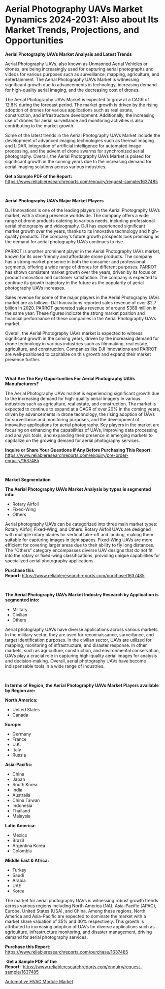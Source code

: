 <p><h1>Aerial Photography UAVs Market Dynamics 2024-2031: Also about Its Market Trends, Projections, and Opportunities</h1></p><p><strong>Aerial Photography UAVs Market Analysis and Latest Trends</strong></p>
<p><p>Aerial Photography UAVs, also known as Unmanned Aerial Vehicles or drones, are being increasingly used for capturing aerial photographs and videos for various purposes such as surveillance, mapping, agriculture, and entertainment. The Aerial Photography UAVs Market is witnessing significant growth due to advancements in technology, increasing demand for high-quality aerial imaging, and the decreasing cost of drones.</p><p>The Aerial Photography UAVs Market is expected to grow at a CAGR of 12.8% during the forecast period. The market growth is driven by the rising adoption of drones for various applications such as real estate, construction, and infrastructure development. Additionally, the increasing use of drones for aerial surveillance and monitoring activities is also contributing to the market growth.</p><p>Some of the latest trends in the Aerial Photography UAVs Market include the development of advanced imaging technologies such as thermal imaging and LiDAR, integration of artificial intelligence for automated image processing, and the advent of drone swarms for synchronized aerial photography. Overall, the Aerial Photography UAVs Market is poised for significant growth in the coming years due to the increasing demand for aerial imaging solutions across various industries.</p></p>
<p><strong>Get a Sample PDF of the Report:&nbsp;</strong> <a href="https://www.reliableresearchreports.com/enquiry/request-sample/1637485">https://www.reliableresearchreports.com/enquiry/request-sample/1637485</a></p>
<p>&nbsp;</p>
<p><strong>Aerial Photography UAVs Major Market Players</strong></p>
<p><p>DJI Innovations is one of the leading players in the Aerial Photography UAVs market, with a strong presence worldwide. The company offers a wide range of drone products catering to various needs, including professional aerial photography and videography. DJI has experienced significant market growth over the years, thanks to its innovative technology and high-quality products. The company's future growth prospects look promising as the demand for aerial photography UAVs continues to rise.</p><p>PARROT is another prominent player in the Aerial Photography UAVs market, known for its user-friendly and affordable drone products. The company has a strong market presence in both the consumer and professional segments, offering a wide range of drones for different purposes. PARROT has shown consistent market growth over the years, driven by its focus on product innovation and customer satisfaction. The company is expected to continue its growth trajectory in the future as the popularity of aerial photography UAVs increases.</p><p>Sales revenue for some of the major players in the Aerial Photography UAVs market are as follows: DJI Innovations reported sales revenue of over $2.7 billion in 2020. PARROT generated sales revenue of around $388 million in the same year. These figures indicate the strong market position and financial performance of these companies in the Aerial Photography UAVs market.</p><p>Overall, the Aerial Photography UAVs market is expected to witness significant growth in the coming years, driven by the increasing demand for drone technology in various industries such as filmmaking, real estate, agriculture, and construction. Companies like DJI Innovations and PARROT are well-positioned to capitalize on this growth and expand their market presence further.</p></p>
<p>&nbsp;</p>
<p><strong>What Are The Key Opportunities For Aerial Photography UAVs Manufacturers?</strong></p>
<p><p>The Aerial Photography UAVs market is experiencing significant growth due to the increasing demand for high-quality aerial imagery in various industries such as agriculture, real estate, and construction. The market is expected to continue to expand at a CAGR of over 20% in the coming years, driven by advancements in drone technology, the rising adoption of UAVs for surveillance and monitoring purposes, and the development of innovative applications for aerial photography. Key players in the market are focusing on enhancing the capabilities of UAVs, improving data processing and analysis tools, and expanding their presence in emerging markets to capitalize on the growing demand for aerial photography services.</p></p>
<p><strong>Inquire or Share Your Questions If Any Before Purchasing This Report:</strong> <a href="https://www.reliableresearchreports.com/enquiry/pre-order-enquiry/1637485">https://www.reliableresearchreports.com/enquiry/pre-order-enquiry/1637485</a></p>
<p>&nbsp;</p>
<p><strong>Market Segmentation</strong></p>
<p><strong>The Aerial Photography UAVs Market Analysis by types is segmented into:</strong></p>
<p><ul><li>Rotary Airfoil</li><li>Fixed-Wing</li><li>Others</li></ul></p>
<p><p>Aerial photography UAVs can be categorized into three main market types: Rotary Airfoil, Fixed-Wing, and Others. Rotary Airfoil UAVs are designed with multiple rotary blades for vertical take-off and landing, making them suitable for capturing images in tight spaces. Fixed-Wing UAVs are more efficient for covering larger areas due to their ability to fly long distances. The "Others" category encompasses diverse UAV designs that do not fit into the rotary or fixed-wing classifications, providing unique capabilities for specialized aerial photography applications.</p></p>
<p><strong>Purchase this Report:&nbsp;</strong><a href="https://www.reliableresearchreports.com/purchase/1637485">https://www.reliableresearchreports.com/purchase/1637485</a></p>
<p>&nbsp;</p>
<p><strong>The Aerial Photography UAVs Market Industry Research by Application is segmented into:</strong></p>
<p><ul><li>Military</li><li>Civilian</li><li>Others</li></ul></p>
<p><p>Aerial photography UAVs have diverse applications across various markets. In the military sector, they are used for reconnaissance, surveillance, and target identification purposes. In the civilian sector, UAVs are utilized for mapping, monitoring of infrastructure, and disaster response. In other markets, such as agriculture, construction, and environmental conservation, UAVs play a crucial role in capturing high-quality aerial images for analysis and decision-making. Overall, aerial photography UAVs have become indispensable tools in a wide range of industries.</p></p>
<p>&nbsp;</p>
<p><strong>In terms of Region, the Aerial Photography UAVs Market Players available by Region are:</strong></p>
<p>
    <p> <strong> North America: </strong>
        <ul>
            <li>United States</li>
            <li>Canada</li>
        </ul>
        </p> 
    <p> <strong> Europe: </strong>
        <ul>
            <li>Germany</li>
            <li>France</li>
            <li>U.K.</li>
            <li>Italy</li>
            <li>Russia</li>
        </ul>
        </p> 
    <p> <strong> Asia-Pacific: </strong>
        <ul>
            <li>China</li>
            <li>Japan</li>
            <li>South Korea</li>
            <li>India</li>
            <li>Australia</li>
            <li>China Taiwan</li>
            <li>Indonesia</li>
            <li>Thailand</li>
            <li>Malaysia</li>
        </ul>
        </p> 
    <p> <strong> Latin America: </strong>
        <ul>
            <li>Mexico</li>
            <li>Brazil</li>
            <li>Argentina Korea</li>
            <li>Colombia</li>
        </ul>
        </p> 
    <p> <strong> Middle East & Africa: </strong>
        <ul>
            <li>Turkey</li>
            <li>Saudi</li>
            <li>Arabia</li>
            <li>UAE</li>
            <li>Korea</li>
        </ul>
    </p>
    </p>
<p><p>The market for aerial photography UAVs is witnessing robust growth trends across various regions including North America (NA), Asia-Pacific (APAC), Europe, United States (USA), and China. Among these regions, North America and Asia-Pacific are expected to dominate the market with a market share valuation of 35% and 30% respectively. This growth is attributed to increasing adoption of UAVs for diverse applications such as agriculture, infrastructure monitoring, and disaster management, driving demand for aerial photography services.</p></p>
<p><strong>Purchase this Report: </strong><a href="https://www.reliableresearchreports.com/purchase/1637485">https://www.reliableresearchreports.com/purchase/1637485</a></p>
<p>&nbsp;<strong>Get a Sample PDF of the Report:&nbsp;&nbsp;</strong><a href="https://www.reliableresearchreports.com/enquiry/request-sample/1637485">https://www.reliableresearchreports.com/enquiry/request-sample/1637485</a></p>
<p><strong></strong></p>
<p><p><a href="https://github.com/jodemen/Market-Research-Report-List-1/blob/main/automotive-hvac-module-market.md">Automotive HVAC Module Market</a></p></p>